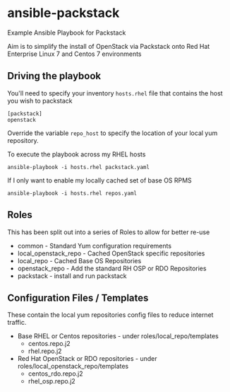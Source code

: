 # ansible-packstack
Example Ansible Playbook for Packstack

Aim is to simplify the install of OpenStack via Packstack onto
Red Hat Enterprise Linux 7 and Centos 7 environments

## Driving the playbook

You'll need to specify your inventory `hosts.rhel` file that contains the host you wish to packstack

```
[packstack]
openstack
```

Override the variable `repo_host` to specify the location of your local yum repository.

To execute the playbook across my RHEL hosts
```
ansible-playbook -i hosts.rhel packstack.yaml
```

If I only want to enable my locally cached set of base OS RPMS
```
ansible-playbook -i hosts.rhel repos.yaml
```


## Roles

This has been split out into a series of Roles to allow for better re-use

* common - Standard Yum configuration requirements
* local_openstack_repo - Cached OpenStack specific repositories
* local_repo - Cached Base OS Repositories
* openstack_repo - Add the standard RH OSP or RDO Repositories
* packstack - install and run packstack

## Configuration Files / Templates
These contain the local yum repositories config files to reduce internet traffic.

* Base RHEL or Centos repositories - under roles/local_repo/templates
  * centos.repo.j2
  * rhel.repo.j2
* Red Hat OpenStack or RDO repositories - under roles/local_openstack_repo/templates
  * centos_rdo.repo.j2
  * rhel_osp.repo.j2

